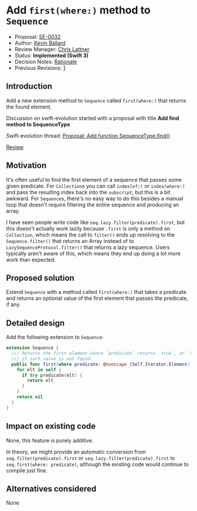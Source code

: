 # Add `first(where:)` method to `Sequence`

* Proposal: [SE-0032](https://github.com/apple/swift-evolution/blob/master/proposals/0032-sequencetype-find.md)
* Author: [Kevin Ballard](https://github.com/kballard)
* Review Manager: [Chris Lattner](https://github.com/lattner)
* Status: **Implemented (Swift 3)**
* Decision Notes: [Rationale](https://lists.swift.org/pipermail/swift-evolution-announce/2016-May/000134.html)
* Previous Revisions: [1](https://github.com/apple/swift-evolution/blob/d709546002e1636a10350d14da84eb9e554c3aac/proposals/0032-sequencetype-find.md)

## Introduction

Add a new extension method to `Sequence` called `first(where:)` that returns the
found element.

Discussion on swift-evolution started with a proposal with title **Add find method to SequenceType**

Swift-evolution thread: [Proposal: Add function SequenceType.find()](https://lists.swift.org/pipermail/swift-evolution/Week-of-Mon-20151228/004814.html)

[Review](https://lists.swift.org/pipermail/swift-evolution/Week-of-Mon-20160425/016035.html)

## Motivation

It's often useful to find the first element of a sequence that passes some given
predicate. For `Collection`s you can call `index(of:)` or `index(where:)` and pass the resulting
index back into the `subscript`, but this is a bit awkward. For `Sequence`s,
there's no easy way to do this besides a manual loop that doesn't require
filtering the entire sequence and producing an array.

I have seen people write code like `seq.lazy.filter(predicate).first`, but this
doesn't actually work lazily because `.first` is only a method on
`Collection`, which means the call to `filter()` ends up resolving to the
`Sequence.filter()` that returns an Array instead of to
`LazySequenceProtocol.filter()` that returns a lazy sequence. Users typically aren't
aware of this, which means they end up doing a lot more work than expected.

## Proposed solution

Extend `Sequence` with a method called `first(where:)` that takes a predicate and
returns an optional value of the first element that passes the predicate, if
any.

## Detailed design

Add the following extension to `Sequence`:

```swift
extension Sequence {
  /// Returns the first element where `predicate` returns `true`, or `nil`
  /// if such value is not found.
  public func first(where predicate: @noescape (Self.Iterator.Element) throws -> Bool) rethrows -> Self.Iterator.Element? {
    for elt in self {
      if try predicate(elt) {
        return elt
      }
    }
    return nil
  }
}
```

## Impact on existing code

None, this feature is purely additive.

In theory, we might provide an automatic conversion from
`seq.filter(predicate).first` or `seq.lazy.filter(predicate).first` to
`seq.first(where: predicate)`, although the existing code would continue to
compile just fine.

## Alternatives considered

None
